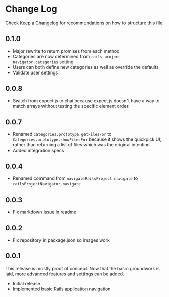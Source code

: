# Change Log
Check [Keep a Changelog](http://keepachangelog.com/) for recommendations on how to structure this file.

## 0.1.0
* Major rewrite to return promises from each method
* Categories are now determined from `rails-project-navigator.categories` setting
* Users can both define new categories as well as override the defaults
* Validate user settings

## 0.0.8
* Switch from expect.js to chai because expect.js doesn't have a way to match arrays without testing the specific element order.

## 0.0.7
* Renamed `Categories.prototype.getFilesFor` to `Categories.prototype.showFilesFor` because it shows the quickpick UI, rather than returning a list of files which was the original intention.
* Added integration specs

## 0.0.4
* Renamed command from `navigateRailsProject.navigate` to `railsProjectNavigator.navigate`

## 0.0.3
* Fix markdown issue in readme

## 0.0.2
* Fix repository in package.json so images work

## 0.0.1
This release is mostly proof of concept. Now that the basic groundwork is laid, more advanced features and settings can be added.

* Initial release
* Implemented basic Rails application navigation

